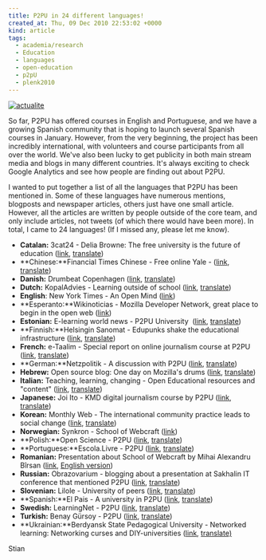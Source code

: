 ```yaml
---
title: P2PU in 24 different languages!
created_at: Thu, 09 Dec 2010 22:53:02 +0000
kind: article
tags:
  - academia/research
  - Education
  - languages
  - open-education
  - p2pU
  - plenk2010
---
```


[![](http://reganmian.net/blog/wp-content/uploads/2010/12/actualite.jpg "actualite")](http://reganmian.net/blog/wp-content/uploads/2010/12/actualite.jpg)

So far, P2PU has offered courses in English and Portuguese, and we have
a growing Spanish community that is hoping to launch several Spanish
courses in January. However, from the very beginning, the project has
been incredibly international, with volunteers and course participants
from all over the world. We've also been lucky to get publicity in both
main stream media and blogs in many different countries. It's always
exciting to check Google Analytics and see how people are finding out
about P2PU.

I wanted to put together a list of all the languages that P2PU has been
mentioned in. Some of these languages have numerous mentions, blogposts
and newspaper articles, others just have one small article. However, all
the articles are written by people outside of the core team, and only
include articles, not tweets (of which there would have been more). In
total, I came to 24 languages! (If I missed any, please let me know).

-   **Catalan:** 3cat24 - Delia Browne: The free university is the
  future of education ([link](http://www.3cat24.cat/noticia/933486),
  [translate](http://translate.google.com/translate?js=n&prev=_t&hl=en&ie=UTF-8&layout=2&eotf=1&sl=auto&tl=en&u=http%3A%2F%2Fwww.3cat24.cat%2Fnoticia%2F933486))
-   **Chinese:**Financial Times Chinese - Free online Yale -
  ([link](http://www.ftchinese.com/story/001032910),
  [translate](http://translate.google.com/translate?hl=en&sl=auto&tl=en&u=http%3A%2F%2Fwww.ftchinese.com%2Fstory%2F001032910))
-   **Danish:** Drumbeat Copenhagen
  ([link](http://www.drumbeat.org/events/drumbeat-copenhagen),
  [translate](http://translate.google.com/translate?js=n&prev=_t&hl=en&ie=UTF-8&layout=2&eotf=1&sl=auto&tl=en&u=http%3A%2F%2Fwww.drumbeat.org%2Fevents%2Fdrumbeat-copenhagen))
-   **Dutch:** KopalAdvies - Learning outside of school
  ([link](http://www.koopaladvies.nl/leren-buiten-school/),
  [translate](http://translate.google.com/translate?hl=en&sl=auto&tl=en&u=http%3A%2F%2Fwww.koopaladvies.nl%2Fleren-buiten-school%2F))
-   **English**: New York Times - An Open Mind
  ([link](http://www.nytimes.com/2010/04/18/education/edlife/18open-t.html?scp=1&sq=%22peer%202%20peer%20university%22&st=cse))
-   **Esperanto:**Wikinoticias - Mozilla Developer Network, great place
  to begin in the open web
  ([link](http://eo.wikinoticia.com/teknologio/software/93943-mozilla-developer-network-granda-loko-por-komenci-en-la-retejo-malfermita))
-   **Estonian:** E-learning world news - P2PU University 
  ([link](http://portaal.e-uni.ee/uudiskiri/uudised/e-oppe-uudised-maailmas-3),
  [translate](http://translate.google.com/translate?hl=en&sl=auto&tl=en&u=http%3A%2F%2Fportaal.e-uni.ee%2Fuudiskiri%2Fuudised%2Fe-oppe-uudised-maailmas-3))
-   **Finnish:**Helsingin Sanomat - Edupunks shake the educational
  infrastructure
  ([link](http://blogit.hs.fi/piilaakso/2010/07/12/edupunkkarit-ravistelevat-koulutusrakenteita/?cmp=twitter?cmp=twitter),
  [translate](http://translate.google.com/translate?hl=en&sl=auto&tl=en&u=http%3A%2F%2Fblogit.hs.fi%2Fpiilaakso%2F2010%2F07%2F12%2Fedupunkkarit-ravistelevat-koulutusrakenteita%2F%3Fcmp%3Dtwitter%3Fcmp%3Dtwitter))
-   **French:** e-Taalim - Special report on online journalism course at
  P2PU
  ([link](http://www.e-taalim.com/fr/institutions/rapport-special-cours-journalisme-ligne-p2pu.html?utm_source=twitterfeed&utm_medium=twitter),
  [translate](http://translate.google.com/translate?js=n&prev=_t&hl=en&ie=UTF-8&layout=2&eotf=1&sl=auto&tl=en&u=http%3A%2F%2Fwww.e-taalim.com%2Ffr%2Finstitutions%2Frapport-special-cours-journalisme-ligne-p2pu.html%3Futm_source%3Dtwitterfeed%26utm_medium%3Dtwitter))
-   **German:**Netzpolitik - A discussion with P2PU
  ([link](http://www.netzpolitik.org/2009/gesprach-mit-der-peer-2-peer-university-podcast/),
  [translate](http://translate.google.com/translate?js=n&prev=_t&hl=en&ie=UTF-8&layout=2&eotf=1&sl=auto&tl=en&u=http%3A%2F%2Fwww.netzpolitik.org%2F2009%2Fgesprach-mit-der-peer-2-peer-university-podcast%2F))
-   **Hebrew:** Open source blog: One day on Mozilla's drums
  ([link](http://codepatuach.co.il/%D7%99%D7%95%D7%9D-%D7%90%D7%97%D7%93-%D7%91%D7%A8%D7%A9%D7%AA-%D7%95%D7%94%D7%9C%D7%9E%D7%95%D7%AA-%D7%94%D7%AA%D7%95%D7%A4%D7%99%D7%9D-%D7%A9%D7%9C-%D7%9E%D7%95%D7%96%D7%99%D7%9C%D7%94/%D7%A7%D7%94%D7%99%D7%9C%D7%AA-%D7%94%D7%A7%D7%95%D7%93-%D7%94%D7%A4%D7%AA%D7%95%D7%97/),
  [translate](http://translate.google.com/translate?js=n&prev=_t&hl=en&ie=UTF-8&layout=2&eotf=1&sl=auto&tl=en&u=http%3A%2F%2Fcodepatuach.co.il%2F%25D7%2599%25D7%2595%25D7%259D-%25D7%2590%25D7%2597%25D7%2593-%25D7%2591%25D7%25A8%25D7%25A9%25D7%25AA-%25D7%2595%25D7%2594%25D7%259C%25D7%259E%25D7%2595%25D7%25AA-%25D7%2594%25D7%25AA%25D7%2595%25D7%25A4%25D7%2599%25D7%259D-%25D7%25A9%25D7%259C-%25D7%259E%25D7%2595%25D7%2596%25D7%2599%25D7%259C%25D7%2594%2F%25D7%25A7%25D7%2594%25D7%2599%25D7%259C%25D7%25AA-%25D7%2594%25D7%25A7%25D7%2595%25D7%2593-%25D7%2594%25D7%25A4%25D7%25AA%25D7%2595%25D7%2597%2F))
-   **Italian:** Teaching, learning, changing - Open Educational
  resources and "content"
  ([link](http://iamarf.org/2010/05/10/assignment-8-open-educational-resources-e-contenuti/),
  [translate](http://translate.google.com/translate?hl=en&sl=auto&tl=en&u=http%3A%2F%2Fiamarf.org%2F2010%2F05%2F10%2Fassignment-8-open-educational-resources-e-contenuti%2F))
-   **Japanese:** Joi Ito - KMD digital journalism course by P2PU
  ([link](http://joi.ito.com/jp/archives/2010/08/01/005482.html),
  [translate](http://translate.google.com/translate?hl=en&sl=auto&tl=en&u=http%3A%2F%2Fjoi.ito.com%2Fjp%2Farchives%2F2010%2F08%2F01%2F005482.html))
-   **Korean:** Monthly Web - The international community practice leads
  to social change ([link](http://www.imblog.co.kr/1107),
  [translate](http://translate.google.com/translate?hl=en&sl=auto&tl=en&u=http%3A%2F%2Fwww.imblog.co.kr%2F1107))
-   **Norwegian:** Synkron - School of Webcraft
  ([link](http://issuu.com/kober123/docs/synkron2_nett_siste/8))
-   **Polish:**Open Science - P2PU
  ([link](http://otwartanauka.pl/blog/2009/12/p2p-university/),
  [translate](http://translate.google.com/translate?hl=en&sl=auto&tl=en&u=http%3A%2F%2Fotwartanauka.pl%2Fblog%2F2009%2F12%2Fp2p-university%2F))
-   **Portuguese:**Escola.Livre - P2PU
  ([link](http://culturadigital.br/escolalivre/2010/02/24/p2pu/),
  [translate](http://translate.google.com/translate?hl=en&sl=auto&tl=en&u=http%3A%2F%2Fculturadigital.br%2Fescolalivre%2F2010%2F02%2F24%2Fp2pu%2F))
-   **Romanian:** Presentation about School of Webcraft by Mihai
  Alexandru Bîrsan
  ([link](http://prezi.com/li6mmkjwx48r/ro-school-of-webcraft-on-november-web-2010/),
  [English
  version](http://prezi.com/nj5xzbin0xv2/en-school-of-webcraft-on-november-web-2010/))
-   **Russian:** Obrazovarium - blogging about a presentation at
  Sakhalin IT conference that mentioned P2PU
  ([link](http://obrazovarium.blogspot.com/2010/11/it.html),
  [translate](http://translate.google.com/translate?js=n&prev=_t&hl=en&ie=UTF-8&layout=2&eotf=1&sl=auto&tl=en&u=http%3A%2F%2Fobrazovarium.blogspot.com%2F2010%2F11%2Fit.html))
-   **Slovenian:** Lilole - University of peers
  ([link](http://lifelong.blogspot.com/2009/08/univerza-vrstnikov.html),
  [translate](http://translate.google.com/translate?hl=en&sl=auto&tl=en&u=http://lifelong.blogspot.com/2009/08/univerza-vrstnikov.html))
-   **Spanish:**El Pais - A university in P2PU
  ([link](http://www.elpais.com/articulo/Pantallas/universidad/P2P/elpepirtv/20101126elpepirtv_2/Tes),
  [translate](http://translate.google.com/translate?js=n&prev=_t&hl=en&ie=UTF-8&layout=2&eotf=1&sl=auto&tl=en&u=http%3A%2F%2Fwww.elpais.com%2Farticulo%2FPantallas%2Funiversidad%2FP2P%2Felpepirtv%2F20101126elpepirtv_2%2FTes))
-   **Swedish:** LearningNet - P2PU
  ([link](http://webnews.textalk.com/learning-net/peer2peer-university-p2pu),
  [translate](http://translate.google.com/translate?hl=en&sl=auto&tl=en&u=http%3A%2F%2Fwebnews.textalk.com%2Flearning-net%2Fpeer2peer-university-p2pu))
-   **Turkish:** Benay Gürsoy - P2PU
  ([link](http://pusurkusur.blogspot.com/2010/09/p2pu.html),
  [translate](http://translate.google.com/translate?hl=en&sl=auto&tl=en&u=http%3A%2F%2Fpusurkusur.blogspot.com%2F2010%2F09%2Fp2pu.html))
-   **Ukrainian:**Berdyansk State Pedagogical University - Networked
  learning: Networking curses and DIY-universities
  ([link](http://bdpu.org/events/071210-2),
  [translate)](http://translate.google.com/translate?hl=en&sl=auto&tl=en&u=http%3A%2F%2Fbdpu.org%2Fevents%2F071210-2)

Stian
